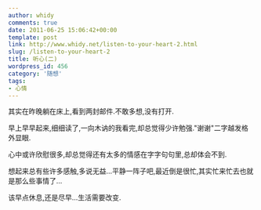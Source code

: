 ```yaml
---
author: whidy
comments: true
date: 2011-06-25 15:06:42+00:00
template: post
link: http://www.whidy.net/listen-to-your-heart-2.html
slug: /listen-to-your-heart-2
title: 听心(二)
wordpress_id: 456
category: '随想'
tags:
- 心情
---
```


其实在昨晚躺在床上,看到两封邮件.不敢多想,没有打开.

早上早早起来,细细读了,一向木讷的我看完,却总觉得少许勉强."谢谢"二字越发格外显眼.

心中或许欣慰很多,却总觉得还有太多的情感在字字句句里,总却体会不到.

想起来总有些许多感触,多说无益...平静一阵子吧,最近倒是很忙,其实忙来忙去也就是那么些事情了...

该早点休息,还是尽早...生活需要改变.

